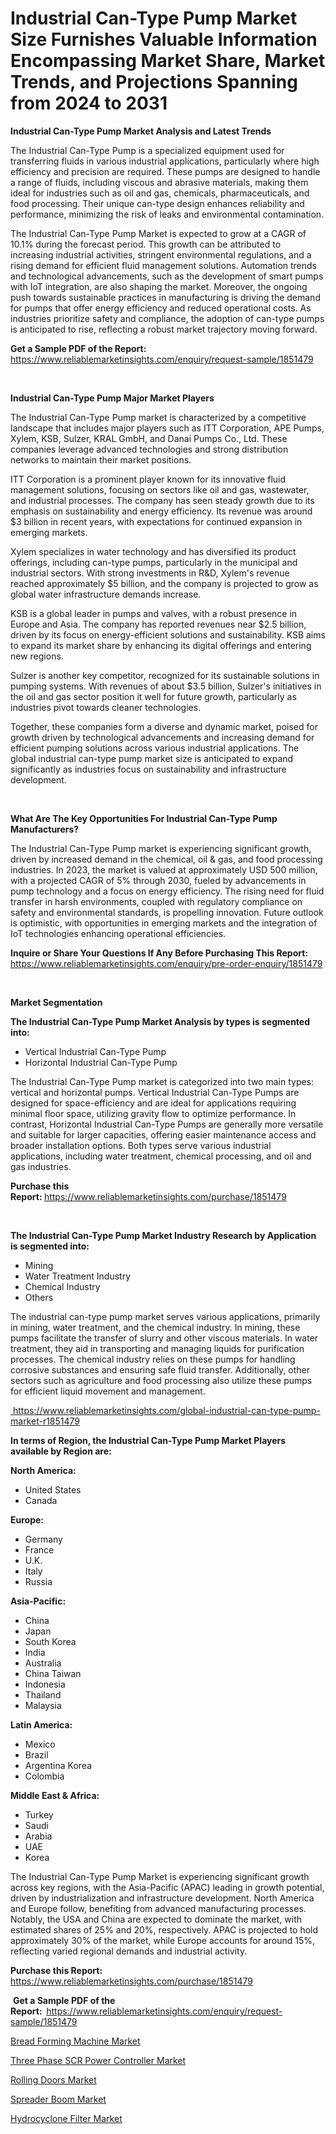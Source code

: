 <p><h1>Industrial Can-Type Pump Market Size Furnishes Valuable Information Encompassing Market Share, Market Trends, and Projections Spanning from 2024 to 2031</h1></p><p><strong>Industrial Can-Type Pump Market Analysis and Latest Trends</strong></p>
<p><p>The Industrial Can-Type Pump is a specialized equipment used for transferring fluids in various industrial applications, particularly where high efficiency and precision are required. These pumps are designed to handle a range of fluids, including viscous and abrasive materials, making them ideal for industries such as oil and gas, chemicals, pharmaceuticals, and food processing. Their unique can-type design enhances reliability and performance, minimizing the risk of leaks and environmental contamination.</p><p>The Industrial Can-Type Pump Market is expected to grow at a CAGR of 10.1% during the forecast period. This growth can be attributed to increasing industrial activities, stringent environmental regulations, and a rising demand for efficient fluid management solutions. Automation trends and technological advancements, such as the development of smart pumps with IoT integration, are also shaping the market. Moreover, the ongoing push towards sustainable practices in manufacturing is driving the demand for pumps that offer energy efficiency and reduced operational costs. As industries prioritize safety and compliance, the adoption of can-type pumps is anticipated to rise, reflecting a robust market trajectory moving forward.</p></p>
<p><strong>Get a Sample PDF of the Report:&nbsp;</strong> <a href="https://www.reliablemarketinsights.com/enquiry/request-sample/1851479?utm_campaign=1579&utm_medium=2&utm_source=Github&utm_content=ia&utm_term=19102024&utm_id=industrial-can-type-pump">https://www.reliablemarketinsights.com/enquiry/request-sample/1851479</a></p>
<p>&nbsp;</p>
<p><strong>Industrial Can-Type Pump Major Market Players</strong></p>
<p><p>The Industrial Can-Type Pump market is characterized by a competitive landscape that includes major players such as ITT Corporation, APE Pumps, Xylem, KSB, Sulzer, KRAL GmbH, and Danai Pumps Co., Ltd. These companies leverage advanced technologies and strong distribution networks to maintain their market positions.</p><p>ITT Corporation is a prominent player known for its innovative fluid management solutions, focusing on sectors like oil and gas, wastewater, and industrial processes. The company has seen steady growth due to its emphasis on sustainability and energy efficiency. Its revenue was around $3 billion in recent years, with expectations for continued expansion in emerging markets.</p><p>Xylem specializes in water technology and has diversified its product offerings, including can-type pumps, particularly in the municipal and industrial sectors. With strong investments in R&D, Xylem's revenue reached approximately $5 billion, and the company is projected to grow as global water infrastructure demands increase.</p><p>KSB is a global leader in pumps and valves, with a robust presence in Europe and Asia. The company has reported revenues near $2.5 billion, driven by its focus on energy-efficient solutions and sustainability. KSB aims to expand its market share by enhancing its digital offerings and entering new regions.</p><p>Sulzer is another key competitor, recognized for its sustainable solutions in pumping systems. With revenues of about $3.5 billion, Sulzer's initiatives in the oil and gas sector position it well for future growth, particularly as industries pivot towards cleaner technologies.</p><p>Together, these companies form a diverse and dynamic market, poised for growth driven by technological advancements and increasing demand for efficient pumping solutions across various industrial applications. The global industrial can-type pump market size is anticipated to expand significantly as industries focus on sustainability and infrastructure development.</p></p>
<p>&nbsp;</p>
<p><strong>What Are The Key Opportunities For Industrial Can-Type Pump Manufacturers?</strong></p>
<p><p>The Industrial Can-Type Pump market is experiencing significant growth, driven by increased demand in the chemical, oil & gas, and food processing industries. In 2023, the market is valued at approximately USD 500 million, with a projected CAGR of 5% through 2030, fueled by advancements in pump technology and a focus on energy efficiency. The rising need for fluid transfer in harsh environments, coupled with regulatory compliance on safety and environmental standards, is propelling innovation. Future outlook is optimistic, with opportunities in emerging markets and the integration of IoT technologies enhancing operational efficiencies.</p></p>
<p><strong>Inquire or Share Your Questions If Any Before Purchasing This Report:</strong> <a href="https://www.reliablemarketinsights.com/enquiry/pre-order-enquiry/1851479?utm_campaign=1579&utm_medium=2&utm_source=Github&utm_content=ia&utm_term=19102024&utm_id=industrial-can-type-pump">https://www.reliablemarketinsights.com/enquiry/pre-order-enquiry/1851479</a></p>
<p>&nbsp;</p>
<p><strong>Market Segmentation</strong></p>
<p><strong>The Industrial Can-Type Pump Market Analysis by types is segmented into:</strong></p>
<p><ul><li>Vertical Industrial Can-Type Pump</li><li>Horizontal Industrial Can-Type Pump</li></ul></p>
<p><p>The Industrial Can-Type Pump market is categorized into two main types: vertical and horizontal pumps. Vertical Industrial Can-Type Pumps are designed for space-efficiency and are ideal for applications requiring minimal floor space, utilizing gravity flow to optimize performance. In contrast, Horizontal Industrial Can-Type Pumps are generally more versatile and suitable for larger capacities, offering easier maintenance access and broader installation options. Both types serve various industrial applications, including water treatment, chemical processing, and oil and gas industries.</p></p>
<p><strong>Purchase this Report:&nbsp;</strong><a href="https://www.reliablemarketinsights.com/purchase/1851479?utm_campaign=1579&utm_medium=2&utm_source=Github&utm_content=ia&utm_term=19102024&utm_id=industrial-can-type-pump">https://www.reliablemarketinsights.com/purchase/1851479</a></p>
<p>&nbsp;</p>
<p><strong>The Industrial Can-Type Pump Market Industry Research by Application is segmented into:</strong></p>
<p><ul><li>Mining</li><li>Water Treatment Industry</li><li>Chemical Industry</li><li>Others</li></ul></p>
<p><p>The industrial can-type pump market serves various applications, primarily in mining, water treatment, and the chemical industry. In mining, these pumps facilitate the transfer of slurry and other viscous materials. In water treatment, they aid in transporting and managing liquids for purification processes. The chemical industry relies on these pumps for handling corrosive substances and ensuring safe fluid transfer. Additionally, other sectors such as agriculture and food processing also utilize these pumps for efficient liquid movement and management.</p></p>
<p><a href="https://www.reliablemarketinsights.com/global-industrial-can-type-pump-market-r1851479?utm_campaign=1579&utm_medium=2&utm_source=Github&utm_content=ia&utm_term=19102024&utm_id=industrial-can-type-pump">&nbsp;https://www.reliablemarketinsights.com/global-industrial-can-type-pump-market-r1851479</a></p>
<p><strong>In terms of Region, the Industrial Can-Type Pump Market Players available by Region are:</strong></p>
<p>
    <p> <strong> North America: </strong>
        <ul>
            <li>United States</li>
            <li>Canada</li>
        </ul>
        </p> 
    <p> <strong> Europe: </strong>
        <ul>
            <li>Germany</li>
            <li>France</li>
            <li>U.K.</li>
            <li>Italy</li>
            <li>Russia</li>
        </ul>
        </p> 
    <p> <strong> Asia-Pacific: </strong>
        <ul>
            <li>China</li>
            <li>Japan</li>
            <li>South Korea</li>
            <li>India</li>
            <li>Australia</li>
            <li>China Taiwan</li>
            <li>Indonesia</li>
            <li>Thailand</li>
            <li>Malaysia</li>
        </ul>
        </p> 
    <p> <strong> Latin America: </strong>
        <ul>
            <li>Mexico</li>
            <li>Brazil</li>
            <li>Argentina Korea</li>
            <li>Colombia</li>
        </ul>
        </p> 
    <p> <strong> Middle East & Africa: </strong>
        <ul>
            <li>Turkey</li>
            <li>Saudi</li>
            <li>Arabia</li>
            <li>UAE</li>
            <li>Korea</li>
        </ul>
    </p>
    </p>
<p><p>The Industrial Can-Type Pump Market is experiencing significant growth across key regions, with the Asia-Pacific (APAC) leading in growth potential, driven by industrialization and infrastructure development. North America and Europe follow, benefiting from advanced manufacturing processes. Notably, the USA and China are expected to dominate the market, with estimated shares of 25% and 20%, respectively. APAC is projected to hold approximately 30% of the market, while Europe accounts for around 15%, reflecting varied regional demands and industrial activity.</p></p>
<p><strong>Purchase this Report: </strong><a href="https://www.reliablemarketinsights.com/purchase/1851479?utm_campaign=1579&utm_medium=2&utm_source=Github&utm_content=ia&utm_term=19102024&utm_id=industrial-can-type-pump">https://www.reliablemarketinsights.com/purchase/1851479</a></p>
<p>&nbsp;<strong>Get a Sample PDF of the Report:&nbsp;&nbsp;</strong><a href="https://www.reliablemarketinsights.com/enquiry/request-sample/1851479?utm_campaign=1579&utm_medium=2&utm_source=Github&utm_content=ia&utm_term=19102024&utm_id=industrial-can-type-pump">https://www.reliablemarketinsights.com/enquiry/request-sample/1851479</a></p>
<p><strong></strong></p>
<p><p><a href="https://www.linkedin.com/pulse/bread-forming-machine-market-research-report-exploring-size-gsqdf?utm_campaign=1579&utm_medium=2&utm_source=Github&utm_content=ia&utm_term=19102024&utm_id=industrial-can-type-pump">Bread Forming Machine Market</a></p><p><a href="https://www.linkedin.com/pulse/future-innovation-global-three-phase-scr-power-controller-market-xpm2f?utm_campaign=1579&utm_medium=2&utm_source=Github&utm_content=ia&utm_term=19102024&utm_id=industrial-can-type-pump">Three Phase SCR Power Controller Market</a></p><p><a href="https://www.linkedin.com/pulse/rolling-doors-market-opportunities-emerging-global-trends-shifts-gi4uf?utm_campaign=1579&utm_medium=2&utm_source=Github&utm_content=ia&utm_term=19102024&utm_id=industrial-can-type-pump">Rolling Doors Market</a></p><p><a href="https://www.linkedin.com/pulse/insights-spreader-boom-industry-market-financial-status-size-96jcf?utm_campaign=1579&utm_medium=2&utm_source=Github&utm_content=ia&utm_term=19102024&utm_id=industrial-can-type-pump">Spreader Boom Market</a></p><p><a href="https://issuu.com/reportprime-2/docs/hydrocyclone-filter-market-size-203_31568147ec3b59?utm_campaign=1579&utm_medium=2&utm_source=Github&utm_content=ia&utm_term=19102024&utm_id=industrial-can-type-pump">Hydrocyclone Filter Market</a></p></p>